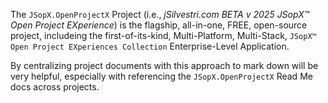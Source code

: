 ﻿
The `JSopX.OpenProjectX` Project (i.e., _jSilvestri.com BETA v 2025 JSopX™ Open Project EXperience_) is the flagship, all-in-one, FREE, open-source project, includeing the first-of-its-kind, Multi-Platform, Multi-Stack, `JSopX™ Open Project EXperiences Collection` Enterprise-Level Application.

By centralizing project documents with this approach to mark down will be very helpful, especially with referencing the `JSopX.OpenProjectX` Read Me docs across projects.
